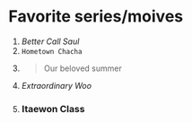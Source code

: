# **Favorite series/moives**
1. *Better Call Saul* 
2. `Hometown Chacha`
3. >Our beloved summer
4. *Extraordinary Woo* 
5. ### Itaewon Class
